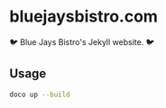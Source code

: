 # bluejaysbistro.com

🐦 Blue Jays Bistro's Jekyll website. 🐦

## Usage

```bash
doco up --build
```

